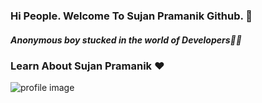 ### Hi People. Welcome To Sujan Pramanik Github. 👋

##### Anonymous boy stucked in the world of Developers🙋💃


### Learn About Sujan Pramanik ❤️

<img src="[./images/sujon.jpg](https://media.licdn.com/dms/image/D5616AQHuMkIbiELNjQ/profile-displaybackgroundimage-shrink_350_1400/0/1684439893495?e=1689811200&v=beta&t=6CwyiFDPUae1HB6BrbWfxsbB2Z__i6DYBGyL-pURHCo)" widht="400" title="profile image">



<!--
**sujandev1635/sujandev1635** is a ✨ _special_ ✨ repository because its `README.md` (this file) appears on your GitHub profile.

Here are some ideas to get you started:

- 🔭 I’m currently working on ...
- 🌱 I’m currently learning ...
- 👯 I’m looking to collaborate on ...
- 🤔 I’m looking for help with ...
- 💬 Ask me about ...
- 📫 How to reach me: ...
- 😄 Pronouns: ...
- ⚡ Fun fact: ...
-->

